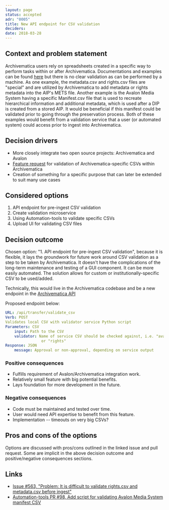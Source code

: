 ```yaml
---
layout: page
status: accepted
adr: "0005"
title: New API endpoint for CSV validation
deciders:
date: 2018-03-28
---
```


## Context and problem statement

Archivematica users rely on spreadsheets created in a specific way to perform
tasks within or after Archivematica. Documentations and examples can be found
[here](https://www.archivematica.org/en/docs/archivematica-1.9/user-manual/transfer/import-metadata/)
but there is no clear validation as can be performed by a machine. As one
example, the metadata.csv and rights.csv files are "special" and are utilized by
Archivematica to add metadata or rights metadata into the AIP's METS file.
Another example is the Avalon Media System having a specific Manifest.csv file
that is used to recreate hierarchical information and additional metadata, which
is used after a DIP is created from a stored AIP. It would be beneficial if this
manifest could be validated prior to going through the preservation process.
Both of these examples would benefit from a validation service that a user (or
automated system) could access prior to ingest into Archivematica.

## Decision drivers

* More closely integrate two open source projects: Archivematica and Avalon
* [Feature request](https://github.com/archivematica/Issues/issues/563) for
  validation of Archivematica-specific CSVs within Archivematica
* Creation of something for a specific purpose that can later be extended to
  suit many use cases

## Considered options

1. API endpoint for pre-ingest CSV validation
2. Create validation microservice
3. Using Automation-tools to validate specific CSVs
4. Upload UI for validating CSV files

## Decision outcome

Chosen option: "1. API endpoint for pre-ingest CSV validation", because it is
flexible, it lays the groundwork for future work around CSV validation as a step
to be taken by Archivematica. It doesn't have the complications of the long-term
maintenance and testing of a GUI component. It can be more easily automated. The
solution allows for custom or institutionally-specific CSV to be used/added.

Technically, this would live in the Archivematica codebase and be a new endpoint
in the [Archivematica API](https://wiki.archivematica.org/Archivematica_API)

Proposed endpoint below:

```yaml
URL: /api/transfer/validate_csv
Verb: POST
Validates local CSV with validator service Python script
Parameters: CSV
    input: Path to the CSV
    validator: Name of service CSV should be checked against, i.e. "avalon"
                or "rights"
Response: JSON
    message: Approval or non-approval, depending on service output
```

### Positive consequences

* Fulfills requirement of Avalon/Archivematica integration work.
* Relatively small feature with big potential benefits.
* Lays foundation for more development in the future.

### Negative consequences

* Code must be maintained and tested over time.
* User would need API expertise to benefit from this feature.
* Implementation -- timeouts on very big CSVs?

## Pros and cons of the options

Options are discussed with pros/cons outlined in the linked issue and pull
request. Some are implicit in the above decision outcome and positive/negative
consequences sections.

## Links

* [Issue #563, "Problem: It is difficult to validate rights.csv and metadata.csv before ingest"](https://github.com/archivematica/Issues/issues/563)
* [Automation-tools PR #98, Add script for validating Avalon Media System manifest CSV](https://github.com/artefactual/automation-tools/pull/98)
